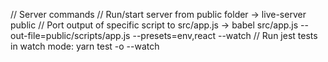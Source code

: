 // Server commands
// Run/start server from public folder -> live-server public
// Port output of specific script to src/app.js -> babel src/app.js --out-file=public/scripts/app.js --presets=env,react --watch
// Run jest tests in watch mode: yarn test -o --watch
